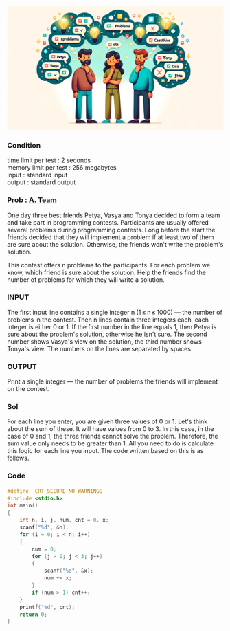 ![Alt text](/img/CODEFORCES/231A.png)

### Condition
time limit per test : 2 seconds   
memory limit per test : 256 megabytes     
input : standard input   
output : standard output   

### Prob : [A. Team](https://codeforces.com/problemset/problem/231/A)
One day three best friends Petya, Vasya and Tonya decided to form a team and take part in programming contests. Participants are usually offered several problems during programming contests. Long before the start the friends decided that they will implement a problem if at least two of them are sure about the solution. Otherwise, the friends won't write the problem's solution.

This contest offers n problems to the participants. For each problem we know, which friend is sure about the solution. Help the friends find the number of problems for which they will write a solution.


### INPUT
The first input line contains a single integer n (1 ≤ n ≤ 1000) — the number of problems in the contest. Then n lines contain three integers each, each integer is either 0 or 1. If the first number in the line equals 1, then Petya is sure about the problem's solution, otherwise he isn't sure. The second number shows Vasya's view on the solution, the third number shows Tonya's view. The numbers on the lines are separated by spaces.

### OUTPUT
Print a single integer — the number of problems the friends will implement on the contest.


### Sol
For each line you enter, you are given three values of 0 or 1. Let's think about the sum of these. It will have values from 0 to 3. In this case, in the case of 0 and 1, the three friends cannot solve the problem. Therefore, the sum value only needs to be greater than 1. All you need to do is calculate this logic for each line you input. The code written based on this is as follows.

### Code
```c
#define _CRT_SECURE_NO_WARNINGS
#include <stdio.h>
int main()
{
	int n, i, j, num, cnt = 0, x;
	scanf("%d", &n);
	for (i = 0; i < n; i++)
	{
		num = 0;
		for (j = 0; j < 3; j++)
		{
			scanf("%d", &x);
			num += x;
		}
		if (num > 1) cnt++;
	}
	printf("%d", cnt);
	return 0;
}
```